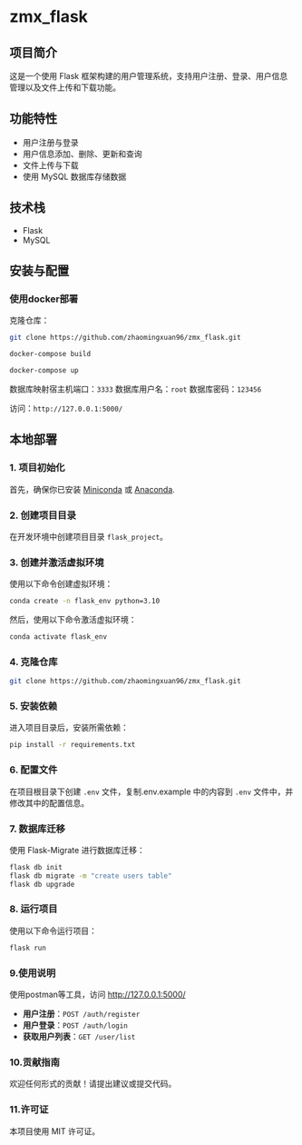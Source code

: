 # zmx_flask

## 项目简介
这是一个使用 Flask 框架构建的用户管理系统，支持用户注册、登录、用户信息管理以及文件上传和下载功能。

## 功能特性
- 用户注册与登录
- 用户信息添加、删除、更新和查询
- 文件上传与下载
- 使用 MySQL 数据库存储数据

## 技术栈
- Flask
- MySQL

## 安装与配置
### 使用docker部署
克隆仓库：
```bash
git clone https://github.com/zhaomingxuan96/zmx_flask.git

```
```bash
docker-compose build
```
```bash
docker-compose up
```
数据库映射宿主机端口：`3333`
数据库用户名：`root`
数据库密码：`123456`

访问：`http://127.0.0.1:5000/`

## 本地部署
### 1. 项目初始化
首先，确保你已安装 [Miniconda](https://docs.conda.io/en/latest/miniconda.html) 或 [Anaconda](https://www.anaconda.com/products/distribution).

### 2. 创建项目目录
在开发环境中创建项目目录 `flask_project`。

### 3. 创建并激活虚拟环境
使用以下命令创建虚拟环境：
```bash
conda create -n flask_env python=3.10
```
然后，使用以下命令激活虚拟环境：
```bash
conda activate flask_env
```

### 4. 克隆仓库
```bash
git clone https://github.com/zhaomingxuan96/zmx_flask.git
```

### 5. 安装依赖
进入项目目录后，安装所需依赖：
```bash
pip install -r requirements.txt
```

### 6. 配置文件
在项目根目录下创建 `.env` 文件，复制.env.example 中的内容到 `.env` 文件中，并修改其中的配置信息。

### 7. 数据库迁移
使用 Flask-Migrate 进行数据库迁移：
```bash
flask db init
flask db migrate -m "create users table"
flask db upgrade
```

### 8. 运行项目
使用以下命令运行项目：
```bash
flask run
```

### 9.使用说明
使用postman等工具，访问 http://127.0.0.1:5000/ 
- **用户注册**：`POST /auth/register`
- **用户登录**：`POST /auth/login`
- **获取用户列表**：`GET /user/list`

### 10.贡献指南
欢迎任何形式的贡献！请提出建议或提交代码。

### 11.许可证
本项目使用 MIT 许可证。